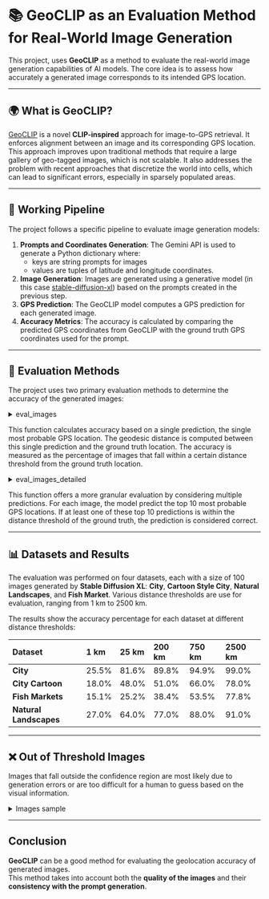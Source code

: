 # 📚 GeoCLIP as an Evaluation Method for Real-World Image Generation

This project, uses **GeoCLIP** as a method to evaluate the real-world image generation capabilities of AI models. 
The core idea is to assess how accurately a generated image corresponds to its intended GPS location.

---

## 🌍 What is GeoCLIP?

[GeoCLIP](https://arxiv.org/abs/2309.16020) is a novel **CLIP-inspired** approach for image-to-GPS retrieval. It enforces alignment between an image and its corresponding GPS location. \
This approach improves upon traditional methods that require a large gallery of geo-tagged images, which is not scalable. It also addresses the problem with recent approaches that discretize the world into cells, which can lead to significant errors, especially in sparsely populated areas.

---

## 🔬 Working Pipeline

The project follows a specific pipeline to evaluate image generation models:

1.  **Prompts and Coordinates Generation**: The Gemini API is used to generate a Python dictionary where:
    - keys are string prompts for images 
    - values are tuples of latitude and longitude coordinates.
2.  **Image Generation**: Images are generated using a generative model (in this case [stable-diffusion-xl](https://huggingface.co/spaces/stabilityai/stable-diffusion/tree/main)) based on the prompts created in the previous step.
3.  **GPS Prediction**: The GeoCLIP model computes a GPS prediction for each generated image.
4.  **Accuracy Metrics**: The accuracy is calculated by comparing the predicted GPS coordinates from GeoCLIP with the ground truth GPS coordinates used for the prompt.

---

## 🧪 Evaluation Methods

The project uses two primary evaluation methods to determine the accuracy of the generated images:

<details>
<summary>eval_images</summary>

```python
def eval_images(image_dataloader, model, data_dir):
    model.eval()
    preds = []
    targets = []
    filenames = []

    with torch.no_grad():
        for imgs, labels in tqdm(image_dataloader, desc="Evaluating"):
            labels = labels.cpu().numpy()
            for img, label in zip(imgs, labels):
                top_pred_gps, top_pred_prob = model.predict(img, top_k=10)
                preds.append(top_pred_gps[0])
                targets.append(label)
                filenames.append(img)

    distance_thresholds = [2500, 750, 200, 25, 1]  # km

    accuracy_results = {}
    out_of_thresholds = {str(dis): [] for dis in distance_thresholds}

    for dis in distance_thresholds:
        correct = 0
        for pred, target, filename in zip(preds, targets, filenames):
            gd = GD(pred, target).km

            # Out of threshold
            if gd > dis:
                out_of_thresholds[str(dis)].append({
                    "filename": filename,
                    "pred_gps": [float(pred[0]), float(pred[1])]
                })

            # In threshold
            if gd <= dis:
                correct += 1

        acc = correct / len(targets)
        accuracy_results[f'acc_{dis}_km'] = acc
        print(f"Accuracy at {dis} km: {acc}")

    # Save out-of-threshold filenames to a log file
    log_path = os.path.join(os.getcwd(), f"{data_dir}/out_of_thresholds.json")
    with open(log_path, 'w') as f:
        json.dump(out_of_thresholds, f, indent=2)

    return accuracy_results
```

</details>

This function calculates accuracy based on a single prediction, the single most probable GPS location. 
The geodesic distance is computed between this single prediction and the ground truth location. 
The accuracy is measured as the percentage of images that fall within a certain distance threshold from the ground truth location.

<details>
<summary>eval_images_detailed</summary>

```python
def eval_images_detailed(image_dataloader, model, data_dir):
    model.eval()
    preds = {}
    targets = []

    with torch.no_grad():
        for imgs, labels in tqdm(image_dataloader, desc="Evaluating"):
            labels = labels.cpu().numpy()
            for img, label in zip(imgs, labels):
                top_pred_gps, top_pred_prob = model.predict(img, top_k=10)
                preds[img] = top_pred_gps
                targets.append(label)

    distance_thresholds = [2500, 750, 200, 25, 1]  # km

    accuracy_results = {}
    out_of_thresholds = {str(dis): [] for dis in distance_thresholds}

    for dis in distance_thresholds:
        correct = 0
        for (filename, pred_list), target in zip(preds.items(), targets):
            is_in = False
            out_pred = (0.0, 0.0)
            for pred in pred_list:
                gd = GD(pred, target).km

                # In threshold
                if gd <= dis:
                    is_in = True
                    break
                else:
                    out_pred = pred

            if is_in:
                correct += 1
            else:
                out_of_thresholds[str(dis)].append({
                    "filename": filename,
                    "pred_gps": [float(out_pred[0]), float(out_pred[1])]
                })

        acc = correct / len(targets)
        accuracy_results[f'acc_{dis}_km'] = acc
        print(f"Accuracy at {dis} km: {acc}")

    # Save out-of-threshold filenames to a log file
    log_path = os.path.join(os.getcwd(), f"{data_dir}/out_of_thresholds.json")
    with open(log_path, 'w') as f:
        json.dump(out_of_thresholds, f, indent=2)

    return accuracy_results
```

</details>

This function offers a more granular evaluation by considering multiple predictions. 
For each image, the model predict the top 10 most probable GPS locations. 
If at least one of these top 10 predictions is within the distance threshold of the ground truth, the prediction is considered correct.

---

## 📊 Datasets and Results

The evaluation was performed on four datasets, each with a size of 100 images generated by **Stable Diffusion XL**: **City**, **Cartoon Style City**, **Natural Landscapes**, and **Fish Market**. 
Various distance thresholds are use for evaluation, ranging from 1 km to 2500 km.

The results show the accuracy percentage for each dataset at different distance thresholds:

| Dataset | 1 km | 25 km | 200 km | 750 km | 2500 km |
| :--- | :--- | :--- | :--- | :--- | :--- |
| **City** | 25.5% | 81.6% | 89.8% | 94.9% | 99.0% |
| **City Cartoon** | 18.0% | 48.0% | 51.0% | 66.0% | 78.0% |
| **Fish Markets** | 15.1% | 25.2% | 38.4% | 53.5% | 77.8% |
| **Natural Landscapes** | 27.0% | 64.0% | 77.0% | 88.0% | 91.0% |

---

## ❌ Out of Threshold Images

Images that fall outside the confidence region are most likely due to generation errors or are too difficult for a human to guess based on the visual information.

<details>
<summary>Images sample</summary>
<p align="middle">
    <img src="image_sampled/La_Boqueria_Market_Barcelona_Spain.png" alt="La Boqueria Market">
        La Boqueria Market, Barcelona, Spain
    <img src="image_sampled/Great_Victoria_Desert_Australia.png" alt="Great Victoria Desert">
        Great Victoria Desert, Australia
    <img src="image_sampled/Obelisco_and_colorful_La_Boca_in_Buenos_Aires_tango_dancers.png" alt="Buenos Aires">
        La Boca, Buenos Aires, Argentina
</p>
</details>

---

## Conclusion

**GeoCLIP** can be a good method for evaluating the geolocation accuracy of generated images. \
This method takes into account both the **quality of the images** and their **consistency with the prompt generation**.
